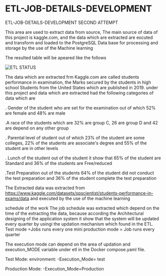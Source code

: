 # ETL-JOB-DETAILS-DEVELOPMENT
ETL-JOB-DETAILS-DEVELOPMENT SECOND ATTEMPT


This area are used to extract data from source, The main source of data of this project is kaggle.com, and the data which are extracted are excuted and transform and loaded to the PostgreSQL Data base for processing and storage by the use of the Machine learning


The resulted table will be apeared like the follows

![ETL STATUS](https://github.com/user-attachments/assets/2e49025f-2d78-4d7b-a634-8f20da8e6b9b)






The data which are extracted frm Kaggle.com are called students performance in examination, the Marks secured by the students in high school Students from the United States which are published in 2019. under this project and data which are extracted had the following categories of data which are

. Gender of the student who are set for the examination out of which 52% are female and 48% are male

.A race of the students which are 32% are group C, 26 are group D and 42 are depend on any other group

. Parental level of student out of which 23% of the student are some colleges, 22% of the students are associate's degree and 55% of the student are in other levels

. Lunch of the student out of the student it show that 65% of the student are Standard and 36% of the students are Free/reduced

.Test Preparation out of the students 64% of the student did not conduct the test preparation and 36% of the student complete the test preparation

The Extracted data was extracted from https://www.kaggle.com/datasets/spscientist/students-performance-in-exams/data and executed by the use of the machine learning

schedule of the work The job schedule was extracted which depend on the time of the extracting the data, because according the Architectural designing of the application system it show that the system will be updated every quarter by usingi the updation mechanism which found in the ETL. Test mode =Jobs runs every one mini production mode = Job runs every quarter

The execution mode can depend on the area of updation and execution_MODE variable under etl in the Docker compose.yaml file.

Test Mode: environment: -Execution_Mode= test

Production Mode: -Execution_Mode=Production
